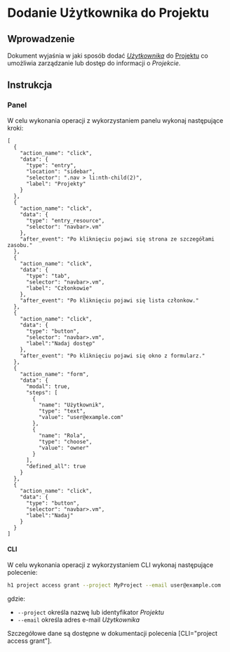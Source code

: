 # Dodanie Użytkownika do Projektu

## Wprowadzenie

Dokument wyjaśnia w jaki sposób dodać *[Użytkownika](/platform/user.md)* do [Projektu](/platform/project.md) co umożliwia zarządzanie lub dostęp do informacji o *Projekcie*.

## Instrukcja

### Panel

W celu wykonania operacji z wykorzystaniem panelu wykonaj następujące kroki:

```guide
[
  {
    "action_name": "click",
    "data": {
      "type": "entry",
      "location": "sidebar",
      "selector": ".nav > li:nth-child(2)",
      "label": "Projekty"
    }
  },
  {
    "action_name": "click",
    "data": {
      "type": "entry_resource",
      "selector": "navbar>.vm"
    },
    "after_event": "Po kliknięciu pojawi się strona ze szczegółami zasobu."
  },
  {
    "action_name": "click",
    "data": {
      "type": "tab",
      "selector": "navbar>.vm",
      "label": "Członkowie"
    },
    "after_event": "Po kliknięciu pojawi się lista członkow."
  },
  {
    "action_name": "click",
    "data": {
      "type": "button",
      "selector": "navbar>.vm",
      "label":"Nadaj dostęp"
    },
    "after_event": "Po kliknięciu pojawi się okno z formularz."
  },
  {
    "action_name": "form",
    "data": {
      "modal": true,
      "steps": [
        {
          "name": "Użytkownik",
          "type": "text",
          "value": "user@example.com"
        },
        {
          "name": "Rola",
          "type": "choose",
          "value": "owner"
        }
      ],
      "defined_all": true
    }
  },
  {
    "action_name": "click",
    "data": {
      "type": "button",
      "selector": "navbar>.vm",
      "label":"Nadaj"
    }
  }    
]
```

#### CLI

W celu wykonania operacji z wykorzystaniem CLI wykonaj następujące polecenie:

```bash
h1 project access grant --project MyProject --email user@example.com
```

gdzie:

 * ```--project``` określa nazwę lub identyfikator *Projektu*
 * ```--email``` określa adres e-mail *Użytkownika*

Szczegółowe dane są dostępne w dokumentacji polecenia [CLI="project access grant"].
